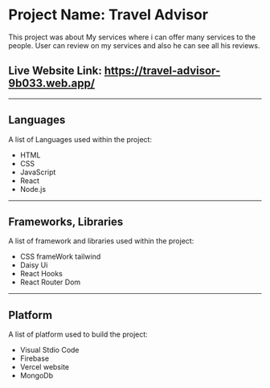 # Project Name: Travel Advisor

This project was about My services where i can offer many services to the people. User can review on my services and also he can see all his reviews.
## Live Website Link: https://travel-advisor-9b033.web.app/


***
## Languages 

A list of Languages used within the project:
* HTML
* CSS
* JavaScript
* React
* Node.js

***
## Frameworks, Libraries

A list of framework and libraries used within the project:
* CSS frameWork tailwind
* Daisy Ui
* React Hooks
* React Router Dom

***
## Platform 

A list of platform used to build the project:
* Visual Stdio Code
* Firebase
* Vercel website
* MongoDb
